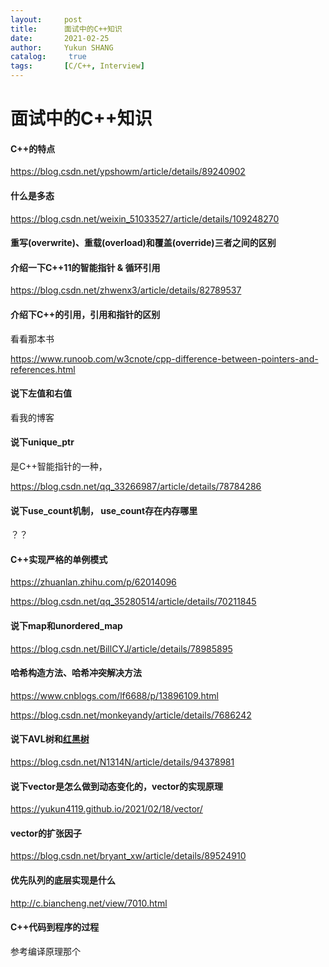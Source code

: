 ```yaml
---
layout:     post
title:      面试中的C++知识
date:       2021-02-25
author:     Yukun SHANG
catalog: 	 true
tags:       [C/C++, Interview]
---
```


# 面试中的C++知识

#### C++的特点

https://blog.csdn.net/ypshowm/article/details/89240902



#### 什么是多态

https://blog.csdn.net/weixin_51033527/article/details/109248270



#### 重写(overwrite)、重载(overload)和覆盖(override)三者之间的区别



#### 介绍一下C++11的智能指针 & 循环引用

https://blog.csdn.net/zhwenx3/article/details/82789537



#### 介绍下C++的引用，引用和指针的区别

看看那本书

https://www.runoob.com/w3cnote/cpp-difference-between-pointers-and-references.html



#### 说下左值和右值

看我的博客



#### 说下unique_ptr

是C++智能指针的一种，

https://blog.csdn.net/qq_33266987/article/details/78784286



#### 说下use_count机制， use_count存在内存哪里

？？



#### C++实现严格的单例模式

https://zhuanlan.zhihu.com/p/62014096

https://blog.csdn.net/qq_35280514/article/details/70211845



#### 说下map和unordered_map

https://blog.csdn.net/BillCYJ/article/details/78985895



#### 哈希构造方法、哈希冲突解决方法

https://www.cnblogs.com/lf6688/p/13896109.html

https://blog.csdn.net/monkeyandy/article/details/7686242



#### 说下AVL树和[红黑树](https://www.nowcoder.com/jump/super-jump/word?word=红黑树)

https://blog.csdn.net/N1314N/article/details/94378981



#### 说下vector是怎么做到动态变化的，vector的实现原理

https://yukun4119.github.io/2021/02/18/vector/





#### vector的扩张因子

https://blog.csdn.net/bryant_xw/article/details/89524910



#### 优先队列的底层实现是什么

http://c.biancheng.net/view/7010.html



#### C++代码到程序的过程

参考编译原理那个





